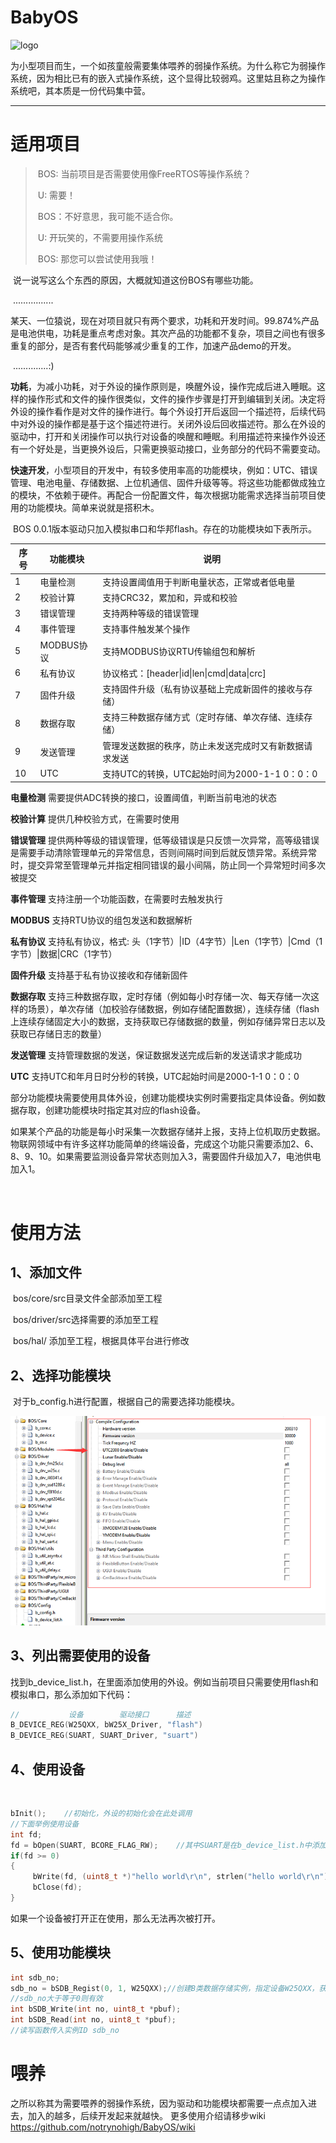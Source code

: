 # BabyOS

![logo](https://github.com/notrynohigh/BabyOS/raw/master/doc/2.png)

​        为小型项目而生，一个如孩童般需要集体喂养的弱操作系统。为什么称它为弱操作系统，因为相比已有的嵌入式操作系统，这个显得比较弱鸡。这里姑且称之为操作系统吧，其本质是一份代码集中营。

------

# 适用项目

> ​        BOS: 当前项目是否需要使用像FreeRTOS等操作系统？
>
> ​                                                                                                                                        U: 需要！
>
> ​        BOS：不好意思，我可能不适合你。
>
> ​                                                                                                                    U: 开玩笑的，不需要用操作系统
>
> ​        BOS: 那您可以尝试使用我哦！

​             说一说写这么个东西的原因，大概就知道这份BOS有哪些功能。

​             ................

​        某天、一位猿说，现在对项目就只有两个要求，功耗和开发时间。99.874%产品是电池供电，功耗是重点考虑对象。其次产品的功能都不复杂，项目之间也有很多重复的部分，是否有套代码能够减少重复的工作，加速产品demo的开发。

​             ..............:)

​        **功耗**，为减小功耗，对于外设的操作原则是，唤醒外设，操作完成后进入睡眠。这样的操作形式和文件的操作很类似，文件的操作步骤是打开到编辑到关闭。决定将外设的操作看作是对文件的操作进行。每个外设打开后返回一个描述符，后续代码中对外设的操作都是基于这个描述符进行。关闭外设后回收描述符。那么在外设的驱动中，打开和关闭操作可以执行对设备的唤醒和睡眠。利用描述符来操作外设还有一个好处是，当更换外设后，只需更换驱动接口，业务部分的代码不需要变动。

​        **快速开发**，小型项目的开发中，有较多使用率高的功能模块，例如：UTC、错误管理、电池电量、存储数据、上位机通信、固件升级等等。将这些功能都做成独立的模块，不依赖于硬件。再配合一份配置文件，每次根据功能需求选择当前项目使用的功能模块。简单来说就是搭积木。

​       BOS  0.0.1版本驱动只加入模拟串口和华邦flash。存在的功能模块如下表所示。

| 序号 | 功能模块   | 说明                                                   |
| ---- | ---------- | ------------------------------------------------------ |
| 1    | 电量检测   | 支持设置阈值用于判断电量状态，正常或者低电量           |
| 2    | 校验计算   | 支持CRC32，累加和，异或和校验                          |
| 3    | 错误管理   | 支持两种等级的错误管理                                 |
| 4    | 事件管理   | 支持事件触发某个操作                                   |
| 5    | MODBUS协议 | 支持MODBUS协议RTU传输组包和解析                        |
| 6    | 私有协议   | 协议格式：[header\|id\|len\|cmd\|data\|crc]            |
| 7    | 固件升级   | 支持固件升级（私有协议基础上完成新固件的接收与存储）   |
| 8    | 数据存取   | 支持三种数据存储方式（定时存储、单次存储、连续存储）   |
| 9    | 发送管理   | 管理发送数据的秩序，防止未发送完成时又有新数据请求发送 |
| 10   | UTC        | 支持UTC的转换，UTC起始时间为2000-1-1 0：0：0           |

  **电量检测** 需要提供ADC转换的接口，设置阈值，判断当前电池的状态

  **校验计算** 提供几种校验方式，在需要时使用

  **错误管理** 提供两种等级的错误管理，低等级错误是只反馈一次异常，高等级错误是需要手动清除管理单元的异常信息，否则间隔时间到后就反馈异常。系统异常时，提交异常至管理单元并指定相同错误的最小间隔，防止同一个异常短时间多次被提交

  **事件管理** 支持注册一个功能函数，在需要时去触发执行

  **MODBUS** 支持RTU协议的组包发送和数据解析

  **私有协议** 支持私有协议，格式:  头（1字节）|ID（4字节）|Len（1字节）|Cmd（1字节）|数据|CRC（1字节）

  **固件升级** 支持基于私有协议接收和存储新固件

  **数据存取** 支持三种数据存取，定时存储（例如每小时存储一次、每天存储一次这样的场景），单次存储（加校验存储数据，例如存储配置数据），连续存储（flash上连续存储固定大小的数据，支持获取已存储数据的数量，例如存储异常日志以及获取已存储日志的数量）

  **发送管理** 支持管理数据的发送，保证数据发送完成后新的发送请求才能成功

  **UTC**  支持UTC和年月日时分秒的转换，UTC起始时间是2000-1-1 0：0：0

​        部分功能模块需要使用具体外设，创建功能模块实例时需要指定具体设备。例如数据存取，创建功能模块时指定其对应的flash设备。

​       如果某个产品的功能是每小时采集一次数据存储并上报，支持上位机取历史数据。物联网领域中有许多这样功能简单的终端设备，完成这个功能只需要添加2、6、8、9、10。如果需要监测设备异常状态则加入3，需要固件升级加入7，电池供电加入1。

​       

# 使用方法

##   1、添加文件

​        bos/core/src目录文件全部添加至工程

​        bos/driver/src选择需要的添加至工程

​        bos/hal/ 添加至工程，根据具体平台进行修改

##   2、选择功能模块

​        对于b_config.h进行配置，根据自己的需要选择功能模块。

![opt](https://github.com/notrynohigh/BabyOS/raw/master/doc/1.png)

##   3、列出需要使用的设备

​           找到b_device_list.h，在里面添加使用的外设。例如当前项目只需要使用flash和模拟串口，那么添加如下代码：    

```c
//           设备        驱动接口      描述
B_DEVICE_REG(W25QXX, bW25X_Driver, "flash")
B_DEVICE_REG(SUART, SUART_Driver, "suart")
```

##   4、使用设备

​    

```c
bInit();    //初始化，外设的初始化会在此处调用
//下面举例使用设备
int fd;
fd = bOpen(SUART, BCORE_FLAG_RW);    //其中SUART是在b_device_list.h中添加的设备
if(fd >= 0)
{
     bWrite(fd, (uint8_t *)"hello world\r\n", strlen("hello world\r\n")); //发送字符串
     bClose(fd);
}
```

   如果一个设备被打开正在使用，那么无法再次被打开。

##   5、使用功能模块

```c
int sdb_no;
sdb_no = bSDB_Regist(0, 1, W25QXX);//创建B类数据存储实例，指定设备W25QXX，获的功能模块实例IDsdb_no
//sdb_no大于等于0则有效
int bSDB_Write(int no, uint8_t *pbuf);
int bSDB_Read(int no, uint8_t *pbuf);
//读写函数传入实例ID sdb_no
```

# 喂养

​       之所以称其为需要喂养的弱操作系统，因为驱动和功能模块都需要一点点加入进去，加入的越多，后续开发起来就越快。
更多使用介绍请移步wiki https://github.com/notrynohigh/BabyOS/wiki



